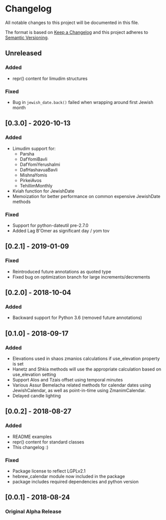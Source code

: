 # Changelog
All notable changes to this project will be documented in this file.

The format is based on [Keep a Changelog](http://keepachangelog.com/en/1.0.0/)
and this project adheres to [Semantic Versioning](http://semver.org/spec/v2.0.0.html).

## Unreleased
### Added
- repr() content for limudim structures

### Fixed
- Bug in `jewish_date.back()` failed when wrapping around first Jewish month

## [0.3.0] - 2020-10-13
### Added
- Limudim support for: 
    - Parsha 
    - DafYomiBavli
    - DafYomiYerushalmi
    - DafHashavuaBavli
    - MishnaYomis
    - PirkeiAvos
    - TehillimMonthly
- Kviah function for JewishDate
- Memoization for better performance on common expensive JewishDate methods

### Fixed
- Support for python-dateutil pre-2.7.0
- Added Lag B'Omer as significant day / yom tov

## [0.2.1] - 2019-01-09
### Fixed
- Reintroduced future annotations as quoted type
- Fixed bug on optimization branch for large increments/decrements

## [0.2.0] - 2018-10-04
### Added
- Backward support for Python 3.6 (removed future annotations)

## [0.1.0] - 2018-09-17
### Added
- Elevations used in shaos zmanios calculations if use_elevation property is set
- Hanetz and Shkia methods will use the appropriate calculation based on use_elevation setting
- Support Alos and Tzais offset using temporal minutes
- Various Assur Bemelacha related methods for calendar dates using JewishCalendar, 
  as well as point-in-time using ZmanimCalendar.
- Delayed candle lighting

## [0.0.2] - 2018-08-27
### Added
- README examples
- repr() content for standard classes
- This changelog :)

### Fixed
- Package license to reflect LGPLv2.1
- hebrew_calendar module now included in the package
- package includes required dependencies and python version

## [0.0.1] - 2018-08-24
### Original Alpha Release
